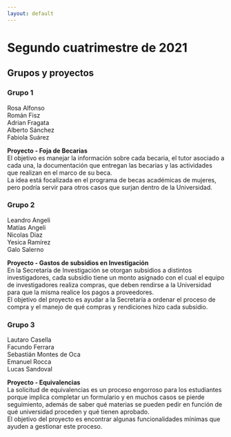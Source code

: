```yaml
---
layout: default
---
```



# Segundo cuatrimestre de 2021

## Grupos y proyectos

### Grupo 1
Rosa Alfonso  
Román Fisz  
Adrian Fragata  
Alberto Sánchez  
Fabiola Suárez  

[comment]: # "Rosa Alfonso <rosa.alfonso1993@gmail.com>"
[comment]: # "Román Fisz <r_af_95@hotmail.com>"  
[comment]: # "Adrian Fragata <fragataadrian99@gmail.com>"  
[comment]: # "Alberto Sánchez <albertoleandrosanchez@hotmail.com>"  
[comment]: # "Fabiola Suárez <fabiolaelena98@gmail.com>"  

**Proyecto - Foja de Becarias**  
El objetivo es manejar la información sobre cada becaria, el tutor asociado a cada una, la documentación que entregan las becarias y las actividades que realizan en el marco de su beca.  
La idea está focalizada en el programa de becas académicas de mujeres, pero podría servir para otros casos que surjan dentro de la Universidad.


### Grupo 2
Leandro Angeli  
Matías Angeli  
Nicolas Diaz  
Yesica Ramírez  
Galo Salerno  

[comment]: # "Leandro Angeli <leandroangeli@outlook.com.ar>"  
[comment]: # "Matías Angeli <matiasangeli@gmail.com>"  
[comment]: # "Nicolas Diaz <profesionalnicolasdiaz@gmail.com>"  
[comment]: # "Yesica Ramírez <yesica.b.ramirez@hotmail.com>"  
[comment]: # "Galo Salerno <galosalerno@gmail.com>"  

**Proyecto - Gastos de subsidios en Investigación**  
En la Secretaría de Investigación se otorgan subsidios a distintos investigadores, cada subsidio tiene un monto asignado con el cual el equipo de investigadores realiza compras, que deben rendirse a la Universidad para que la misma realice los pagos a proveedores.  
El objetivo del proyecto es ayudar a la Secretaría a ordenar el proceso de compra y el manejo de qué compras y rendiciones hizo cada subsidio.


### Grupo 3
Lautaro Casella  
Facundo Ferrara  
Sebastián Montes de Oca  
Emanuel Rocca  
Lucas Sandoval

[comment]: # "Lautaro Casella <lautaromcasella@gmail.com>"  
[comment]: # "Facundo Ferrara <facuferrara@hotmail.com>"  
[comment]: # "Sebastián Montes de Oca<seba.e.mdo@gmail.com>"  
[comment]: # "Emanuel Rocca <emanuelroc9@gmail.com>"  
[comment]: # "Lucas Sandoval <lukaz945@gmail.com>"

**Proyecto - Equivalencias**  
La solicitud de equivalencias es un proceso engorroso para los estudiantes porque implica completar un formulario y en muchos casos se pierde seguimiento, además de saber qué materias se pueden pedir en función de qué universidad proceden y qué tienen aprobado.   
El objetivo del proyecto es encontrar algunas funcionalidades mínimas que ayuden a gestionar este proceso.

